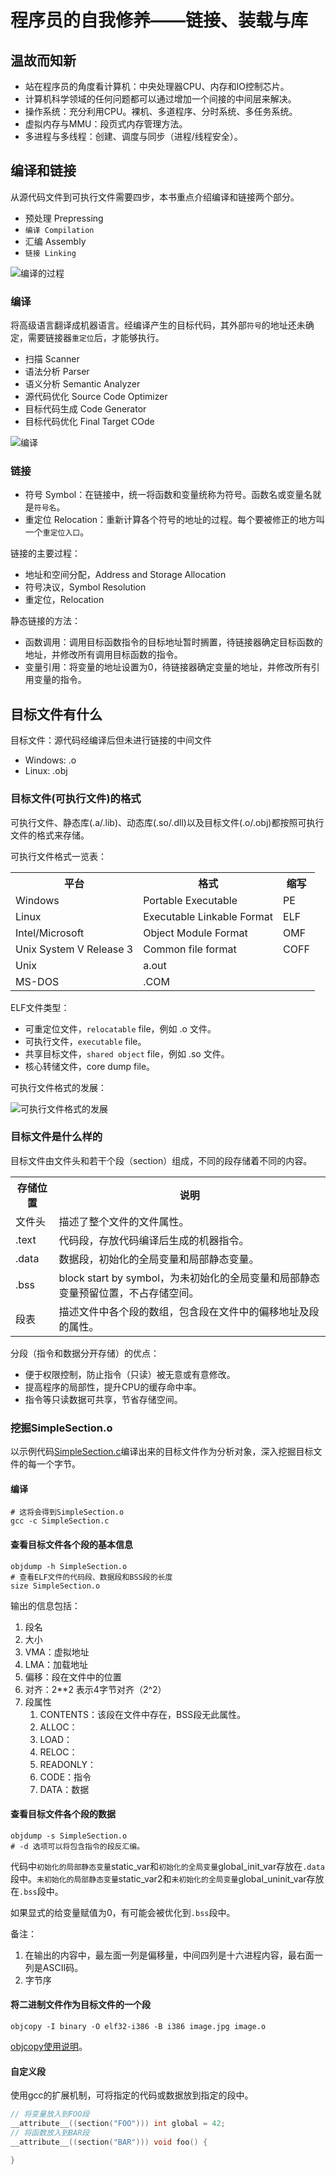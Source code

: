 <h1 id=file_notes>
    程序员的自我修养——链接、装载与库
</h1>

<h2 id=ch_01>
    温故而知新
</h2>

* 站在程序员的角度看计算机：中央处理器CPU、内存和IO控制芯片。
* 计算机科学领域的任何问题都可以通过增加一个间接的中间层来解决。
* 操作系统：充分利用CPU。裸机、多道程序、分时系统、多任务系统。
* 虚拟内存与MMU：段页式内存管理方法。
* 多进程与多线程：创建、调度与同步（进程/线程安全）。

<h2 id=ch_02>
    编译和链接
</h2>

从源代码文件到可执行文件需要四步，本书重点介绍编译和链接两个部分。
* 预处理 Prepressing
* `编译 Compilation`
* 汇编 Assembly
* `链接 Linking`

![编译的过程](pic/compilation_process.png)

<h3 id=compilation>编译</h3>

将高级语言翻译成机器语言。经编译产生的目标代码，其外部`符号`的地址还未确定，需要链接器`重定位`后，才能够执行。
* 扫描 Scanner
* 语法分析 Parser
* 语义分析 Semantic Analyzer
* 源代码优化 Source Code Optimizer
* 目标代码生成 Code Generator
* 目标代码优化 Final Target COde

![编译](pic/compilation.png)

<h3 id=linking>链接</h3>

* 符号 Symbol：在链接中，统一将函数和变量统称为符号。函数名或变量名就是`符号名`。
* 重定位 Relocation：重新计算各个符号的地址的过程。每个要被修正的地方叫一个`重定位入口`。

链接的主要过程：
* 地址和空间分配，Address and Storage Allocation
* 符号决议，Symbol Resolution
* 重定位，Relocation

静态链接的方法：
* 函数调用：调用目标函数指令的目标地址暂时搁置，待链接器确定目标函数的地址，并修改所有调用目标函数的指令。
* 变量引用：将变量的地址设置为0，待链接器确定变量的地址，并修改所有引用变量的指令。


<h2 id=ch_03>目标文件有什么</h2>

目标文件：源代码经编译后但未进行链接的中间文件
* Windows:  .o
* Linux: .obj

<h3 id=ch_3.1>目标文件(可执行文件)的格式</h3>

可执行文件、静态库(.a/.lib)、动态库(.so/.dll)以及目标文件(.o/.obj)都按照可执行文件的格式来存储。

可执行文件格式一览表：

<table>
    <tr><th>平台</th><th>格式</th><th>缩写</th></tr>
    <tr>
        <td>Windows</td>
        <td>Portable Executable</td>
        <td>PE</td>
    </tr>
    <tr>
        <td>Linux</td>
        <td>Executable Linkable Format</td>
        <td>ELF</td>
    </tr>
    <tr>
        <td>Intel/Microsoft</td>
        <td>Object Module Format</td>
        <td>OMF</td>
    </tr>
    <tr>
        <td>Unix System V Release 3</td>
        <td>Common file format</td>
        <td>COFF</td>
    </tr>
    <tr>
        <td>Unix</td>
        <td>a.out</td>
        <td></td>
    </tr>
    <tr>
        <td>MS-DOS</td>
        <td>.COM</td>
        <td></td>
    </tr>
</table>

ELF文件类型：
* 可重定位文件，`relocatable` file，例如 .o 文件。
* 可执行文件，`executable` file。
* 共享目标文件，`shared object` file，例如 .so 文件。
* 核心转储文件，core dump file。

可执行文件格式的发展：

![可执行文件格式的发展](pic/exetutable_format.png)

<h3 id=ch_3.2>目标文件是什么样的</h3>

目标文件由文件头和若干个段（section）组成，不同的段存储着不同的内容。

<table>
    <tr><th>存储位置</th><th>说明</th></tr>
    <tr>
        <td>文件头</td>
        <td>描述了整个文件的文件属性。</td>
    </tr>
    <tr>
        <td>.text</td>
        <td>代码段，存放代码编译后生成的机器指令。</td>
    </tr>
    <tr>
        <td>.data</td>
        <td>数据段，初始化的全局变量和局部静态变量。</td>
    </tr>
    <tr>
        <td>.bss</td>
        <td>block start by symbol，为未初始化的全局变量和局部静态变量预留位置，不占存储空间。</td>
    </tr>
    <tr>
        <td>段表</td>
        <td>描述文件中各个段的数组，包含段在文件中的偏移地址及段的属性。</td>
    </tr>
</table>

分段（指令和数据分开存储）的优点：
* 便于权限控制，防止指令（只读）被无意或有意修改。
* 提高程序的局部性，提升CPU的缓存命中率。
* 指令等只读数据可共享，节省存储空间。

<h3 id=ch_3.3>挖掘SimpleSection.o</h3>

以示例代码[SimpleSection.c](code/SimpleSection.c)编译出来的目标文件作为分析对象，深入挖掘目标文件的每一个字节。

<h4>编译</h4>

```shell
# 这将会得到SimpleSection.o
gcc -c SimpleSection.c
```

<h4>查看目标文件各个段的基本信息</h4>

```shell
objdump -h SimpleSection.o
# 查看ELF文件的代码段、数据段和BSS段的长度
size SimpleSection.o
```

输出的信息包括：
1. 段名
2. 大小
3. VMA：虚拟地址
4. LMA：加载地址
5. 偏移：段在文件中的位置
6. 对齐：2**2 表示4字节对齐（2^2）
7. 段属性
   1. CONTENTS：该段在文件中存在，BSS段无此属性。
   2. ALLOC：
   3. LOAD：
   4. RELOC：
   5. READONLY：
   6. CODE：指令
   7. DATA：数据

<h4>查看目标文件各个段的数据</h4>

```shell
objdump -s SimpleSection.o
# -d 选项可以将包含指令的段反汇编。
```

代码中`初始化的局部静态变量`static_var和`初始化的全局变量`global_init_var存放在`.data`段中。`未初始化的局部静态变量`static_var2和`未初始化的全局变量`global_uninit_var存放在`.bss`段中。

如果显式的给变量赋值为0，有可能会被优化到`.bss`段中。

备注：
1. 在输出的内容中，最左面一列是偏移量，中间四列是十六进程内容，最右面一列是ASCII码。
2. 字节序

<h4>将二进制文件作为目标文件的一个段</h4>

```shell
objcopy -I binary -O elf32-i386 -B i386 image.jpg image.o
```

[objcopy使用说明](bin.md#objcopy)。

<h4>自定义段</h4>

使用gcc的扩展机制，可将指定的代码或数据放到指定的段中。

```c
// 将变量放入到FOO段
__attribute__((section("FOO"))) int global = 42;
// 将函数放入到BAR段
__attribute__((section("BAR"))) void foo() {

}
```
